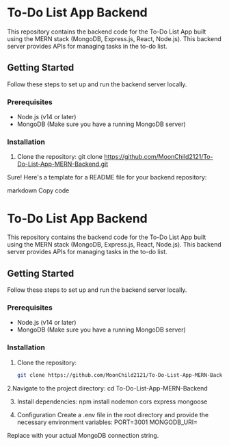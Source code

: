 # To-Do List App Backend

This repository contains the backend code for the To-Do List App built using the MERN stack (MongoDB, Express.js, React, Node.js). This backend server provides APIs for managing tasks in the to-do list.

## Getting Started

Follow these steps to set up and run the backend server locally.

### Prerequisites

- Node.js (v14 or later)
- MongoDB (Make sure you have a running MongoDB server)

### Installation

1. Clone the repository:
   git clone https://github.com/MoonChild2121/To-Do-List-App-MERN-Backend.git

Sure! Here's a template for a README file for your backend repository:

markdown
Copy code
# To-Do List App Backend

This repository contains the backend code for the To-Do List App built using the MERN stack (MongoDB, Express.js, React, Node.js). This backend server provides APIs for managing tasks in the to-do list.

## Getting Started

Follow these steps to set up and run the backend server locally.

### Prerequisites

- Node.js (v14 or later)
- MongoDB (Make sure you have a running MongoDB server)

### Installation

1. Clone the repository:

   ```bash
   git clone https://github.com/MoonChild2121/To-Do-List-App-MERN-Backend.git

2.Navigate to the project directory:
cd To-Do-List-App-MERN-Backend

3. Install dependencies:
npm install nodemon cors express mongoose

4. Configuration
Create a .env file in the root directory and provide the necessary environment variables:
PORT=3001
MONGODB_URI=<your-mongodb-uri>

Replace <your-mongodb-uri> with your actual MongoDB connection string.
